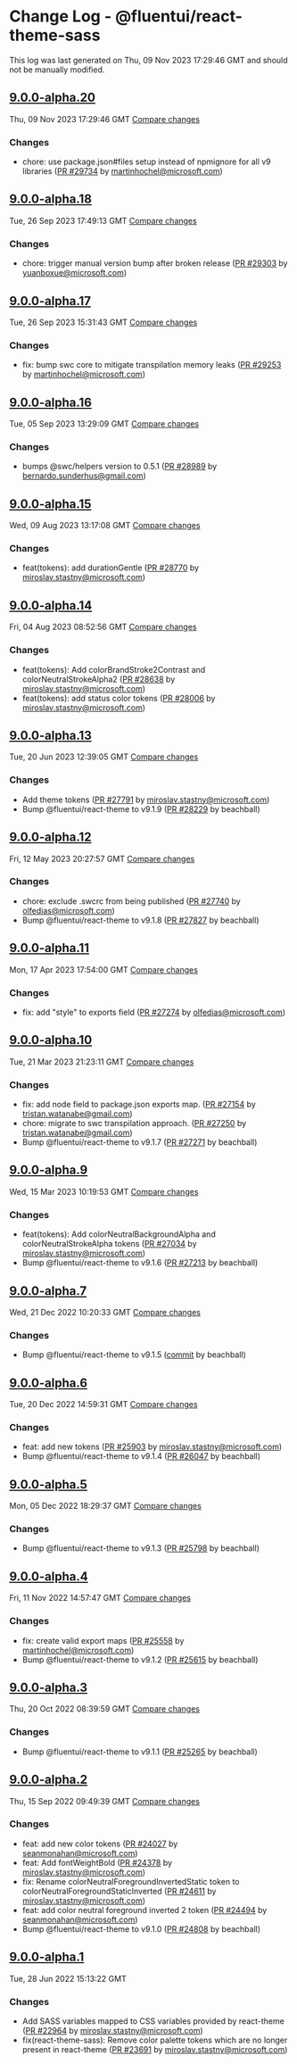 # Change Log - @fluentui/react-theme-sass

This log was last generated on Thu, 09 Nov 2023 17:29:46 GMT and should not be manually modified.

<!-- Start content -->

## [9.0.0-alpha.20](https://github.com/microsoft/fluentui/tree/@fluentui/react-theme-sass_v9.0.0-alpha.20)

Thu, 09 Nov 2023 17:29:46 GMT 
[Compare changes](https://github.com/microsoft/fluentui/compare/@fluentui/react-theme-sass_v9.0.0-alpha.18..@fluentui/react-theme-sass_v9.0.0-alpha.20)

### Changes

- chore: use package.json#files setup instead of npmignore for all v9 libraries ([PR #29734](https://github.com/microsoft/fluentui/pull/29734) by martinhochel@microsoft.com)

## [9.0.0-alpha.18](https://github.com/microsoft/fluentui/tree/@fluentui/react-theme-sass_v9.0.0-alpha.18)

Tue, 26 Sep 2023 17:49:13 GMT 
[Compare changes](https://github.com/microsoft/fluentui/compare/@fluentui/react-theme-sass_v9.0.0-alpha.17..@fluentui/react-theme-sass_v9.0.0-alpha.18)

### Changes

- chore: trigger manual version bump after broken release ([PR #29303](https://github.com/microsoft/fluentui/pull/29303) by yuanboxue@microsoft.com)

## [9.0.0-alpha.17](https://github.com/microsoft/fluentui/tree/@fluentui/react-theme-sass_v9.0.0-alpha.17)

Tue, 26 Sep 2023 15:31:43 GMT 
[Compare changes](https://github.com/microsoft/fluentui/compare/@fluentui/react-theme-sass_v9.0.0-alpha.16..@fluentui/react-theme-sass_v9.0.0-alpha.17)

### Changes

- fix: bump swc core to mitigate transpilation memory leaks ([PR #29253](https://github.com/microsoft/fluentui/pull/29253) by martinhochel@microsoft.com)

## [9.0.0-alpha.16](https://github.com/microsoft/fluentui/tree/@fluentui/react-theme-sass_v9.0.0-alpha.16)

Tue, 05 Sep 2023 13:29:09 GMT 
[Compare changes](https://github.com/microsoft/fluentui/compare/@fluentui/react-theme-sass_v9.0.0-alpha.15..@fluentui/react-theme-sass_v9.0.0-alpha.16)

### Changes

- bumps @swc/helpers version to 0.5.1 ([PR #28989](https://github.com/microsoft/fluentui/pull/28989) by bernardo.sunderhus@gmail.com)

## [9.0.0-alpha.15](https://github.com/microsoft/fluentui/tree/@fluentui/react-theme-sass_v9.0.0-alpha.15)

Wed, 09 Aug 2023 13:17:08 GMT 
[Compare changes](https://github.com/microsoft/fluentui/compare/@fluentui/react-theme-sass_v9.0.0-alpha.14..@fluentui/react-theme-sass_v9.0.0-alpha.15)

### Changes

- feat(tokens): add durationGentle ([PR #28770](https://github.com/microsoft/fluentui/pull/28770) by miroslav.stastny@microsoft.com)

## [9.0.0-alpha.14](https://github.com/microsoft/fluentui/tree/@fluentui/react-theme-sass_v9.0.0-alpha.14)

Fri, 04 Aug 2023 08:52:56 GMT 
[Compare changes](https://github.com/microsoft/fluentui/compare/@fluentui/react-theme-sass_v9.0.0-alpha.13..@fluentui/react-theme-sass_v9.0.0-alpha.14)

### Changes

- feat(tokens): Add colorBrandStroke2Contrast and colorNeutralStrokeAlpha2 ([PR #28638](https://github.com/microsoft/fluentui/pull/28638) by miroslav.stastny@microsoft.com)
- feat(tokens): add status color tokens ([PR #28006](https://github.com/microsoft/fluentui/pull/28006) by miroslav.stastny@microsoft.com)

## [9.0.0-alpha.13](https://github.com/microsoft/fluentui/tree/@fluentui/react-theme-sass_v9.0.0-alpha.13)

Tue, 20 Jun 2023 12:39:05 GMT 
[Compare changes](https://github.com/microsoft/fluentui/compare/@fluentui/react-theme-sass_v9.0.0-alpha.12..@fluentui/react-theme-sass_v9.0.0-alpha.13)

### Changes

- Add theme tokens ([PR #27791](https://github.com/microsoft/fluentui/pull/27791) by miroslav.stastny@microsoft.com)
- Bump @fluentui/react-theme to v9.1.9 ([PR #28229](https://github.com/microsoft/fluentui/pull/28229) by beachball)

## [9.0.0-alpha.12](https://github.com/microsoft/fluentui/tree/@fluentui/react-theme-sass_v9.0.0-alpha.12)

Fri, 12 May 2023 20:27:57 GMT 
[Compare changes](https://github.com/microsoft/fluentui/compare/@fluentui/react-theme-sass_v9.0.0-alpha.11..@fluentui/react-theme-sass_v9.0.0-alpha.12)

### Changes

- chore: exclude .swcrc from being published ([PR #27740](https://github.com/microsoft/fluentui/pull/27740) by olfedias@microsoft.com)
- Bump @fluentui/react-theme to v9.1.8 ([PR #27827](https://github.com/microsoft/fluentui/pull/27827) by beachball)

## [9.0.0-alpha.11](https://github.com/microsoft/fluentui/tree/@fluentui/react-theme-sass_v9.0.0-alpha.11)

Mon, 17 Apr 2023 17:54:00 GMT 
[Compare changes](https://github.com/microsoft/fluentui/compare/@fluentui/react-theme-sass_v9.0.0-alpha.10..@fluentui/react-theme-sass_v9.0.0-alpha.11)

### Changes

- fix: add "style" to exports field ([PR #27274](https://github.com/microsoft/fluentui/pull/27274) by olfedias@microsoft.com)

## [9.0.0-alpha.10](https://github.com/microsoft/fluentui/tree/@fluentui/react-theme-sass_v9.0.0-alpha.10)

Tue, 21 Mar 2023 21:23:11 GMT 
[Compare changes](https://github.com/microsoft/fluentui/compare/@fluentui/react-theme-sass_v9.0.0-alpha.9..@fluentui/react-theme-sass_v9.0.0-alpha.10)

### Changes

- fix: add node field to package.json exports map. ([PR #27154](https://github.com/microsoft/fluentui/pull/27154) by tristan.watanabe@gmail.com)
- chore: migrate to swc transpilation approach. ([PR #27250](https://github.com/microsoft/fluentui/pull/27250) by tristan.watanabe@gmail.com)
- Bump @fluentui/react-theme to v9.1.7 ([PR #27271](https://github.com/microsoft/fluentui/pull/27271) by beachball)

## [9.0.0-alpha.9](https://github.com/microsoft/fluentui/tree/@fluentui/react-theme-sass_v9.0.0-alpha.9)

Wed, 15 Mar 2023 10:19:53 GMT 
[Compare changes](https://github.com/microsoft/fluentui/compare/@fluentui/react-theme-sass_v9.0.0-alpha.8..@fluentui/react-theme-sass_v9.0.0-alpha.9)

### Changes

- feat(tokens): Add colorNeutralBackgroundAlpha and colorNeutralStrokeAlpha tokens ([PR #27034](https://github.com/microsoft/fluentui/pull/27034) by miroslav.stastny@microsoft.com)
- Bump @fluentui/react-theme to v9.1.6 ([PR #27213](https://github.com/microsoft/fluentui/pull/27213) by beachball)

## [9.0.0-alpha.7](https://github.com/microsoft/fluentui/tree/@fluentui/react-theme-sass_v9.0.0-alpha.7)

Wed, 21 Dec 2022 10:20:33 GMT 
[Compare changes](https://github.com/microsoft/fluentui/compare/@fluentui/react-theme-sass_v9.0.0-alpha.6..@fluentui/react-theme-sass_v9.0.0-alpha.7)

### Changes

- Bump @fluentui/react-theme to v9.1.5 ([commit](https://github.com/microsoft/fluentui/commit/66bf89f634cad4a275e957d7a2214c7e73ff8c2e) by beachball)

## [9.0.0-alpha.6](https://github.com/microsoft/fluentui/tree/@fluentui/react-theme-sass_v9.0.0-alpha.6)

Tue, 20 Dec 2022 14:59:31 GMT 
[Compare changes](https://github.com/microsoft/fluentui/compare/@fluentui/react-theme-sass_v9.0.0-alpha.5..@fluentui/react-theme-sass_v9.0.0-alpha.6)

### Changes

- feat: add new tokens ([PR #25903](https://github.com/microsoft/fluentui/pull/25903) by miroslav.stastny@microsoft.com)
- Bump @fluentui/react-theme to v9.1.4 ([PR #26047](https://github.com/microsoft/fluentui/pull/26047) by beachball)

## [9.0.0-alpha.5](https://github.com/microsoft/fluentui/tree/@fluentui/react-theme-sass_v9.0.0-alpha.5)

Mon, 05 Dec 2022 18:29:37 GMT 
[Compare changes](https://github.com/microsoft/fluentui/compare/@fluentui/react-theme-sass_v9.0.0-alpha.4..@fluentui/react-theme-sass_v9.0.0-alpha.5)

### Changes

- Bump @fluentui/react-theme to v9.1.3 ([PR #25798](https://github.com/microsoft/fluentui/pull/25798) by beachball)

## [9.0.0-alpha.4](https://github.com/microsoft/fluentui/tree/@fluentui/react-theme-sass_v9.0.0-alpha.4)

Fri, 11 Nov 2022 14:57:47 GMT 
[Compare changes](https://github.com/microsoft/fluentui/compare/@fluentui/react-theme-sass_v9.0.0-alpha.3..@fluentui/react-theme-sass_v9.0.0-alpha.4)

### Changes

- fix: create valid export maps ([PR #25558](https://github.com/microsoft/fluentui/pull/25558) by martinhochel@microsoft.com)
- Bump @fluentui/react-theme to v9.1.2 ([PR #25615](https://github.com/microsoft/fluentui/pull/25615) by beachball)

## [9.0.0-alpha.3](https://github.com/microsoft/fluentui/tree/@fluentui/react-theme-sass_v9.0.0-alpha.3)

Thu, 20 Oct 2022 08:39:59 GMT 
[Compare changes](https://github.com/microsoft/fluentui/compare/@fluentui/react-theme-sass_v9.0.0-alpha.2..@fluentui/react-theme-sass_v9.0.0-alpha.3)

### Changes

- Bump @fluentui/react-theme to v9.1.1 ([PR #25265](https://github.com/microsoft/fluentui/pull/25265) by beachball)

## [9.0.0-alpha.2](https://github.com/microsoft/fluentui/tree/@fluentui/react-theme-sass_v9.0.0-alpha.2)

Thu, 15 Sep 2022 09:49:39 GMT 
[Compare changes](https://github.com/microsoft/fluentui/compare/@fluentui/react-theme-sass_v9.0.0-alpha.1..@fluentui/react-theme-sass_v9.0.0-alpha.2)

### Changes

- feat: add new color tokens ([PR #24027](https://github.com/microsoft/fluentui/pull/24027) by seanmonahan@microsoft.com)
- feat: Add fontWeightBold ([PR #24378](https://github.com/microsoft/fluentui/pull/24378) by miroslav.stastny@microsoft.com)
- fix: Rename colorNeutralForegroundInvertedStatic token to colorNeutralForegroundStaticInverted ([PR #24611](https://github.com/microsoft/fluentui/pull/24611) by miroslav.stastny@microsoft.com)
- feat: add color neutral foreground inverted 2 token ([PR #24494](https://github.com/microsoft/fluentui/pull/24494) by seanmonahan@microsoft.com)
- Bump @fluentui/react-theme to v9.1.0 ([PR #24808](https://github.com/microsoft/fluentui/pull/24808) by beachball)

## [9.0.0-alpha.1](https://github.com/microsoft/fluentui/tree/@fluentui/react-theme-sass_v9.0.0-alpha.1)

Tue, 28 Jun 2022 15:13:22 GMT

### Changes

- Add SASS variables mapped to CSS variables provided by react-theme ([PR #22964](https://github.com/microsoft/fluentui/pull/22964) by miroslav.stastny@microsoft.com)
- fix(react-theme-sass): Remove color palette tokens which are no longer present in react-theme ([PR #23691](https://github.com/microsoft/fluentui/pull/23691) by miroslav.stastny@microsoft.com)
